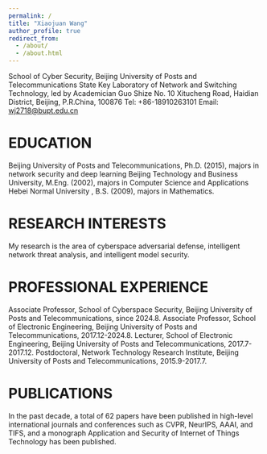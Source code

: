 ```yaml
---
permalink: /
title: "Xiaojuan Wang"
author_profile: true
redirect_from: 
  - /about/
  - /about.html
---
```


School of Cyber Security, Beijing University of Posts and Telecommunications
State Key Laboratory of Network and Switching Technology, led by Academician Guo Shize
No. 10 Xitucheng Road, Haidian District, Beijing, P.R.China, 100876
Tel: +86-18910263101               Email: wj2718@bupt.edu.cn 

EDUCATION 
======
Beijing University of Posts and Telecommunications, Ph.D. (2015), majors in network security and deep learning 
Beijing Technology and Business University, M.Eng. (2002), majors in Computer Science and Applications 
Hebei Normal University , B.S. (2009), majors in Mathematics.


RESEARCH INTERESTS
======
My research is the area of cyberspace adversarial defense, intelligent network threat analysis, and intelligent model security.

PROFESSIONAL EXPERIENCE
======
Associate Professor, School of Cyberspace Security, Beijing University of Posts and Telecommunications, since 2024.8. 
Associate Professor, School of Electronic Engineering, Beijing University of Posts and Telecommunications, 2017.12-2024.8. 
Lecturer, School of Electronic Engineering, Beijing University of Posts and Telecommunications, 2017.7-2017.12. 
Postdoctoral, Network Technology Research Institute, Beijing University of Posts and Telecommunications, 2015.9-2017.7. 

PUBLICATIONS 
======
In the past decade, a total of 62 papers have been published in high-level international journals and conferences such as CVPR, NeurIPS, AAAI, and TIFS,  and a monograph Application and Security of Internet of Things Technology has been published.
